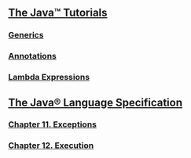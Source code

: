 ## [The Java™ Tutorials](https://docs.oracle.com/javase/tutorial/)

### [Generics](https://docs.oracle.com/javase/tutorial/java/generics/index.html)

### [Annotations](https://docs.oracle.com/javase/tutorial/java/annotations/index.html)

### [Lambda Expressions](https://docs.oracle.com/javase/tutorial/java/javaOO/lambdaexpressions.html)

## [The Java® Language Specification](https://docs.oracle.com/javase/specs/jls/se8/html/index.html)

### [Chapter 11. Exceptions](https://docs.oracle.com/javase/specs/jls/se8/html/jls-11.html)

### [Chapter 12. Execution](https://docs.oracle.com/javase/specs/jls/se8/html/jls-12.html)
